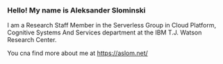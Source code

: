 ### Hello! My name is Aleksander Slominski

I am a Research Staff Member in the Serverless Group in Cloud Platform, Cognitive Systems And Services department at the IBM T.J. Watson Research Center. 

You cna find more about me at https://aslom.net/

<!--
**aslom/aslom** is a ✨ _special_ ✨ repository because its `README.md` (this file) appears on your GitHub profile.

Here are some ideas to get you started:

- 🔭 I’m currently working on ...
- 🌱 I’m currently learning ...
- 👯 I’m looking to collaborate on ...
- 🤔 I’m looking for help with ...
- 💬 Ask me about ...
- 📫 How to reach me: ...
- 😄 Pronouns: ...
- ⚡ Fun fact: ...
-->
